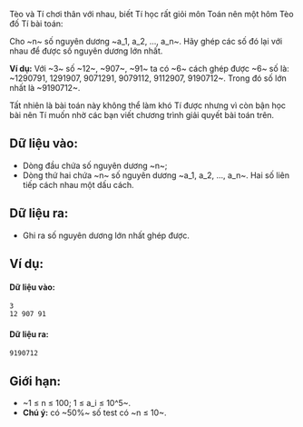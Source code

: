 Tèo và Tí chơi thân với nhau, biết Tí học rất giỏi môn Toán nên một hôm Tèo đố Tí bài toán:

Cho ~n~ số nguyên dương ~a_1, a_2, …, a_n~. Hãy ghép các số đó lại với nhau để được số nguyên dương lớn nhất.

**Ví dụ:** Với ~3~ số ~12~, ~907~, ~91~ ta có ~6~ cách ghép được ~6~ số là: ~1290791, 1291907, 9071291, 9079112, 9112907, 9190712~. Trong đó số lớn nhất là ~9190712~.

Tất nhiên là bài toán này không thể làm khó Tí được nhưng vì còn bận học bài nên Tí muốn nhờ các bạn viết chương trình giải quyết bài toán trên.

## Dữ liệu vào:
- Dòng đầu chứa số nguyên dương ~n~;
- Dòng thứ hai chứa ~n~ số nguyên dương ~a_1, a_2, …, a_n~. Hai số liên tiếp cách nhau một dấu cách.

## Dữ liệu ra:
- Ghi ra số nguyên dương lớn nhất ghép được.

## Ví dụ:
#### Dữ liệu vào:
```
3
12 907 91
```

#### Dữ liệu ra:
```
9190712
```

## Giới hạn:
- ~1 ≤ n ≤ 100; 1 ≤ a_i ≤ 10^5~.
- **Chú ý:** có ~50\%~ số test có ~n ≤ 10~.